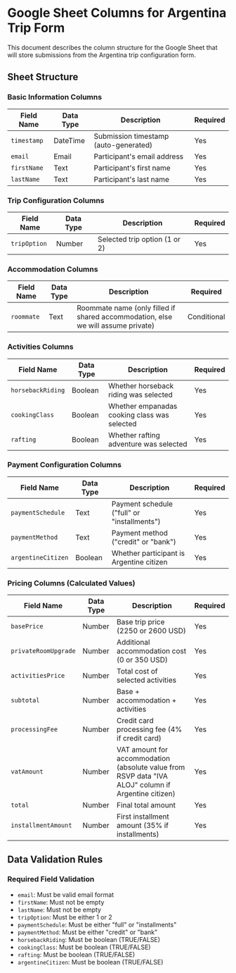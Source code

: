 # Google Sheet Columns for Argentina Trip Form

This document describes the column structure for the Google Sheet that will store submissions from the Argentina trip configuration form.

## Sheet Structure

### Basic Information Columns

Field Name  | Data Type | Description                           | Required
----------- | --------- | ------------------------------------- | --------
`timestamp` | DateTime  | Submission timestamp (auto-generated) | Yes
`email`     | Email     | Participant's email address           | Yes
`firstName` | Text      | Participant's first name              | Yes
`lastName`  | Text      | Participant's last name               | Yes

### Trip Configuration Columns

Field Name   | Data Type | Description                   | Required
------------ | --------- | ----------------------------- | --------
`tripOption` | Number    | Selected trip option (1 or 2) | Yes

### Accommodation Columns

Field Name | Data Type | Description                                                                      | Required
---------- | --------- | -------------------------------------------------------------------------------- | -----------
`roommate` | Text      | Roommate name (only filled if shared accommodation, else we will assume private) | Conditional

### Activities Columns

Field Name        | Data Type | Description                                  | Required
----------------- | --------- | -------------------------------------------- | --------
`horsebackRiding` | Boolean   | Whether horseback riding was selected        | Yes
`cookingClass`    | Boolean   | Whether empanadas cooking class was selected | Yes
`rafting`         | Boolean   | Whether rafting adventure was selected       | Yes

### Payment Configuration Columns

Field Name         | Data Type | Description                                 | Required
------------------ | --------- | ------------------------------------------- | --------
`paymentSchedule`  | Text      | Payment schedule ("full" or "installments") | Yes
`paymentMethod`    | Text      | Payment method ("credit" or "bank")         | Yes
`argentineCitizen` | Boolean   | Whether participant is Argentine citizen    | Yes

### Pricing Columns (Calculated Values)

Field Name           | Data Type | Description                                                                                         | Required
-------------------- | --------- | --------------------------------------------------------------------------------------------------- | --------
`basePrice`          | Number    | Base trip price (2250 or 2600 USD)                                                                  | Yes
`privateRoomUpgrade` | Number    | Additional accommodation cost (0 or 350 USD)                                                        | Yes
`activitiesPrice`    | Number    | Total cost of selected activities                                                                   | Yes
`subtotal`           | Number    | Base + accommodation + activities                                                                   | Yes
`processingFee`      | Number    | Credit card processing fee (4% if credit card)                                                      | Yes
`vatAmount`          | Number    | VAT amount for accommodation (absolute value from RSVP data "IVA ALOJ" column if Argentine citizen) | Yes
`total`              | Number    | Final total amount                                                                                  | Yes
`installmentAmount`  | Number    | First installment amount (35% if installments)                                                      | Yes

## Data Validation Rules

### Required Field Validation

- `email`: Must be valid email format
- `firstName`: Must not be empty
- `lastName`: Must not be empty
- `tripOption`: Must be either 1 or 2
- `paymentSchedule`: Must be either "full" or "installments"
- `paymentMethod`: Must be either "credit" or "bank"
- `horsebackRiding`: Must be boolean (TRUE/FALSE)
- `cookingClass`: Must be boolean (TRUE/FALSE)
- `rafting`: Must be boolean (TRUE/FALSE)
- `argentineCitizen`: Must be boolean (TRUE/FALSE)
